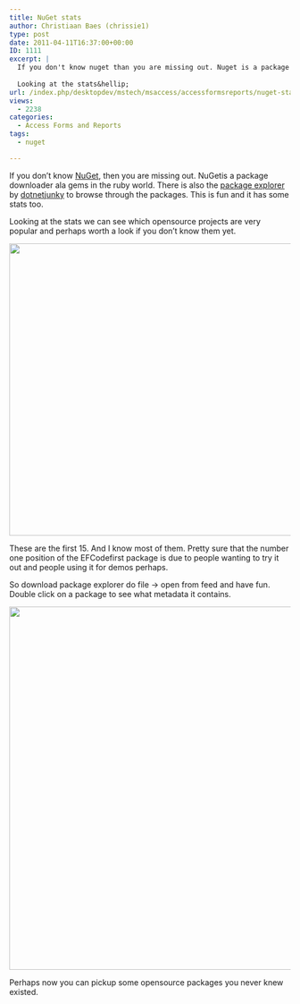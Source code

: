 ```yaml
---
title: NuGet stats
author: Christiaan Baes (chrissie1)
type: post
date: 2011-04-11T16:37:00+00:00
ID: 1111
excerpt: |
  If you don't know nuget than you are missing out. Nuget is a package downloader ala gems in the ruby world. There is also the package explorer by dotnetjunky to browse through the packages. This is fun and it has some stats too.
  
  Looking at the stats&hellip;
url: /index.php/desktopdev/mstech/msaccess/accessformsreports/nuget-stats/
views:
  - 2238
categories:
  - Access Forms and Reports
tags:
  - nuget

---
```

If you don&#8217;t know [NuGet][1], then you are missing out. NuGetis a package downloader ala gems in the ruby world. There is also the [package explorer][2] by [dotnetjunky][3] to browse through the packages. This is fun and it has some stats too.

Looking at the stats we can see which opensource projects are very popular and perhaps worth a look if you don&#8217;t know them yet.

<div class="image_block">
  <a href="https://lessthandot.z19.web.core.windows.net/wp-content/uploads/users/chrissie1/nuget/nugetexplorer.png?mtime=1302546424"><img alt="" src="https://lessthandot.z19.web.core.windows.net/wp-content/uploads/users/chrissie1/nuget/nugetexplorer.png?mtime=1302546424" width="550" height="523" /></a>
</div>

These are the first 15. And I know most of them. Pretty sure that the number one position of the EFCodefirst package is due to people wanting to try it out and people using it for demos perhaps. 

So download package explorer do file -> open from feed and have fun. Double click on a package to see what metadata it contains.

<div class="image_block">
  <a href="https://lessthandot.z19.web.core.windows.net/wp-content/uploads/users/chrissie1/nuget/nugetexplorer1.png?mtime=1302546782"><img alt="" src="https://lessthandot.z19.web.core.windows.net/wp-content/uploads/users/chrissie1/nuget/nugetexplorer1.png?mtime=1302546782" width="750" height="650" /></a>
</div>

Perhaps now you can pickup some opensource packages you never knew existed.

 [1]: http://nuget.codeplex.com/
 [2]: http://nuget.codeplex.com/releases/view/59864
 [3]: http://www.codeplex.com/site/users/view/dotnetjunky